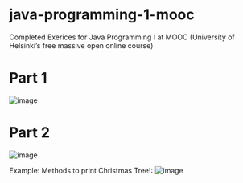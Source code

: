 # java-programming-1-mooc
 Completed Exerices for Java Programming I at MOOC (University of Helsinki’s free massive open online course)

# Part 1
![image](https://user-images.githubusercontent.com/47803678/170863408-e398b314-835c-435f-a1d8-2949084e4ef4.png)

# Part 2
![image](https://user-images.githubusercontent.com/47803678/170863425-623de261-a771-4bb6-847b-4ed64a3c116c.png)

Example: Methods to print Christmas Tree!:
![image](https://user-images.githubusercontent.com/47803678/170863454-bb690157-3c26-4f66-a557-04252810dca6.png)
